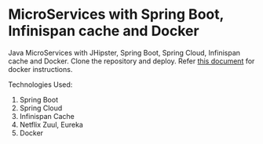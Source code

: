 # MicroServices with Spring Boot, Infinispan cache and Docker
Java MicroServices with JHipster, Spring Boot, Spring Cloud, Infinispan cache and Docker. Clone the repository and deploy. Refer [this document](https://www.jhipster.tech/docker-compose/) for docker instructions.

Technologies Used:
1. Spring Boot
2. Spring Cloud
3. Infinispan Cache
4. Netflix Zuul, Eureka
5. Docker
